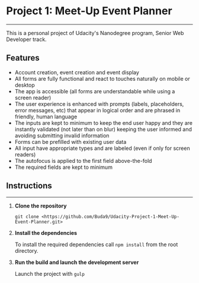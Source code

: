 # Project 1: Meet-Up Event Planner
______________________________________________

This is a personal project of Udacity's Nanodegree program, Senior Web Developer track.

## Features

* Account creation, event creation and event display
* All forms are fully functional and react to touches naturally on mobile or desktop
* The app is accessible (all forms are understandable while using a screen reader)
* The user experience is enhanced with prompts (labels, placeholders, error messages, etc) that appear in logical order and are phrased in friendly, human language
* The inputs are kept to minimum to keep the end user happy and they are instantly validated (not later than on blur) keeping the user informed and avoiding submitting invalid information
* Forms can be prefilled with existing user data
* All input have appropriate types and are labeled (even if only for screen readers)
* The autofocus is applied to the first field above-the-fold
* The required fields are kept to minimum

## Instructions
___________________________________	
1. **Clone the repository**

	`git clone <https://github.com/Buda9/Udacity-Project-1-Meet-Up-Event-Planner.git>`

2. **Install the dependencies**
	
	To install the required dependencies call `npm install` from the root directory.

3. **Run the build and launch the development server**

	Launch the project with `gulp`
